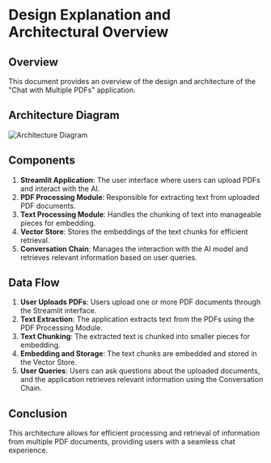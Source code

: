 # Design Explanation and Architectural Overview

## Overview
This document provides an overview of the design and architecture of the "Chat with Multiple PDFs" application.

## Architecture Diagram
![Architecture Diagram](docs/architecture_diagram.png)  <!-- Link to your architecture diagram if you have one -->

## Components
1. **Streamlit Application**: The user interface where users can upload PDFs and interact with the AI.
2. **PDF Processing Module**: Responsible for extracting text from uploaded PDF documents.
3. **Text Processing Module**: Handles the chunking of text into manageable pieces for embedding.
4. **Vector Store**: Stores the embeddings of the text chunks for efficient retrieval.
5. **Conversation Chain**: Manages the interaction with the AI model and retrieves relevant information based on user queries.

## Data Flow
1. **User Uploads PDFs**: Users upload one or more PDF documents through the Streamlit interface.
2. **Text Extraction**: The application extracts text from the PDFs using the PDF Processing Module.
3. **Text Chunking**: The extracted text is chunked into smaller pieces for embedding.
4. **Embedding and Storage**: The text chunks are embedded and stored in the Vector Store.
5. **User Queries**: Users can ask questions about the uploaded documents, and the application retrieves relevant information using the Conversation Chain.

## Conclusion
This architecture allows for efficient processing and retrieval of information from multiple PDF documents, providing users with a seamless chat experience.
